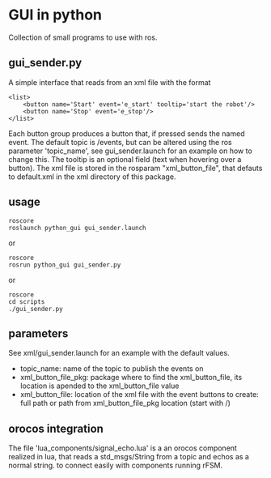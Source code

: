GUI in python
================================

Collection of small programs to use with ros.

gui_sender.py
-------------------------
A simple interface that reads from an xml file with the format

```
<list>
    <button name='Start' event='e_start' tooltip='start the robot'/>
    <button name='Stop' event='e_stop'/>
</list>
```

Each button group produces a button that, if pressed sends the named event.
The default topic is /events, but can be altered using the ros parameter 'topic_name', see gui_sender.launch for an example on how to change this.
The tooltip is an optional field (text when hovering over a button).
The xml file is stored in the rosparam "xml_button_file", that defauts to default.xml in the xml directory of this package.

usage
-----
```
roscore
roslaunch python_gui gui_sender.launch
```
or
```
roscore
rosrun python_gui gui_sender.py
```
or
```
roscore
cd scripts
./gui_sender.py
```

parameters
----------
See xml/gui_sender.launch for an example with the default values.

* topic\_name: name of the topic to publish the events on
* xml\_button\_file\_pkg: package where to find the xml\_button\_file, its location is apended to the xml\_button\_file value
* xml\_button\_file: location of the xml file with the event buttons to create: full path or path from xml\_button\_file\_pkg location (start with /)

orocos integration
-----
The file 'lua_components/signal_echo.lua'  is a an orocos component realized in lua, that reads a std_msgs/String from a topic and echos as a normal string.
to connect easily with components running rFSM.  
